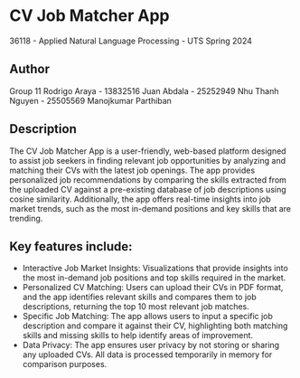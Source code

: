# CV Job Matcher App

36118 - Applied Natural Language Processing - UTS
Spring 2024

## Author
Group 11 
Rodrigo Araya - 13832516
Juan Abdala - 25252949
Nhu Thanh Nguyen - 25505569
Manojkumar Parthiban

## Description
The CV Job Matcher App is a user-friendly, web-based platform designed to assist job seekers in finding relevant job opportunities by analyzing and matching their CVs with the latest job openings. The app provides personalized job recommendations by comparing the skills extracted from the uploaded CV against a pre-existing database of job descriptions using cosine similarity. Additionally, the app offers real-time insights into job market trends, such as the most in-demand positions and key skills that are trending.

## Key features include:

* Interactive Job Market Insights: Visualizations that provide insights into the most in-demand job positions and top skills required in the market.
* Personalized CV Matching: Users can upload their CVs in PDF format, and the app identifies relevant skills and compares them to job descriptions, returning the top 10 most relevant job matches.
* Specific Job Matching: The app allows users to input a specific job description and compare it against their CV, highlighting both matching skills and missing skills to help identify areas of improvement.
* Data Privacy: The app ensures user privacy by not storing or sharing any uploaded CVs. All data is processed temporarily in memory for comparison purposes.


